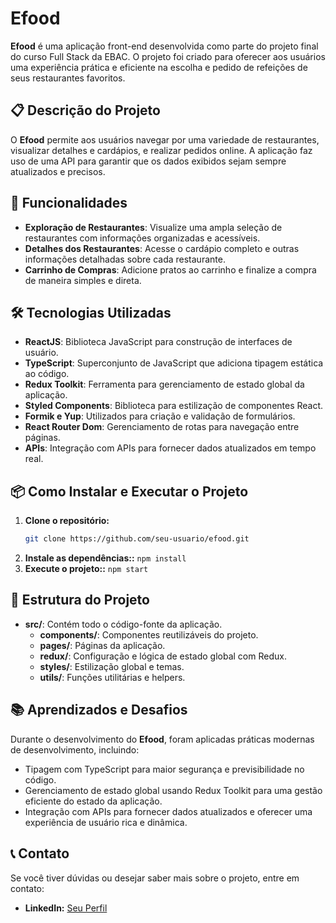 # Efood

**Efood** é uma aplicação front-end desenvolvida como parte do projeto final do curso Full Stack da EBAC. O projeto foi criado para oferecer aos usuários uma experiência prática e eficiente na escolha e pedido de refeições de seus restaurantes favoritos.

## 📋 Descrição do Projeto

O **Efood** permite aos usuários navegar por uma variedade de restaurantes, visualizar detalhes e cardápios, e realizar pedidos online. A aplicação faz uso de uma API para garantir que os dados exibidos sejam sempre atualizados e precisos.

## 🚀 Funcionalidades

- **Exploração de Restaurantes**: Visualize uma ampla seleção de restaurantes com informações organizadas e acessíveis.
- **Detalhes dos Restaurantes**: Acesse o cardápio completo e outras informações detalhadas sobre cada restaurante.
- **Carrinho de Compras**: Adicione pratos ao carrinho e finalize a compra de maneira simples e direta.

## 🛠️ Tecnologias Utilizadas

- **ReactJS**: Biblioteca JavaScript para construção de interfaces de usuário.
- **TypeScript**: Superconjunto de JavaScript que adiciona tipagem estática ao código.
- **Redux Toolkit**: Ferramenta para gerenciamento de estado global da aplicação.
- **Styled Components**: Biblioteca para estilização de componentes React.
- **Formik e Yup**: Utilizados para criação e validação de formulários.
- **React Router Dom**: Gerenciamento de rotas para navegação entre páginas.
- **APIs**: Integração com APIs para fornecer dados atualizados em tempo real.

## 📦 Como Instalar e Executar o Projeto

1. **Clone o repositório:**
   ```bash
   git clone https://github.com/seu-usuario/efood.git
2. **Instale as dependências::**
  `npm install`
3. **Execute o projeto::**
 `npm start`
## 📂 Estrutura do Projeto

- **src/**: Contém todo o código-fonte da aplicação.
  - **components/**: Componentes reutilizáveis do projeto.
  - **pages/**: Páginas da aplicação.
  - **redux/**: Configuração e lógica de estado global com Redux.
  - **styles/**: Estilização global e temas.
  - **utils/**: Funções utilitárias e helpers.

## 📚 Aprendizados e Desafios

Durante o desenvolvimento do **Efood**, foram aplicadas práticas modernas de desenvolvimento, incluindo:
- Tipagem com TypeScript para maior segurança e previsibilidade no código.
- Gerenciamento de estado global usando Redux Toolkit para uma gestão eficiente do estado da aplicação.
- Integração com APIs para fornecer dados atualizados e oferecer uma experiência de usuário rica e dinâmica.



## 📞 Contato

Se você tiver dúvidas ou desejar saber mais sobre o projeto, entre em contato:

- **LinkedIn:** [Seu Perfil](https://www.linkedin.com/in/daianearruda/)

